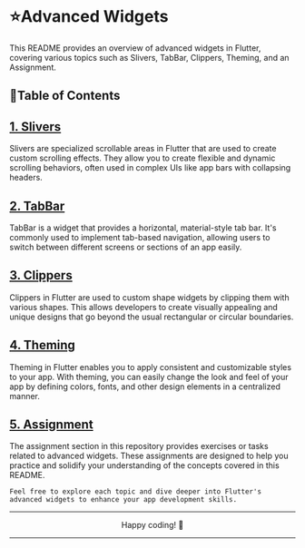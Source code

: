 
 
 # ⭐Advanced Widgets

This README provides an overview of advanced widgets in Flutter, covering various topics such as Slivers, TabBar, Clippers, Theming, and an Assignment. 

## 🔗Table of Contents

## [1. Slivers](https://github.com/Arpitaagupta/Flutter-Basics/tree/main/Advanced%20Widgets/slivers)
Slivers are specialized scrollable areas in Flutter that are used to create custom scrolling effects. They allow you to create flexible and dynamic scrolling behaviors, often used in complex UIs like app bars with collapsing headers.

## [2. TabBar](https://github.com/Arpitaagupta/Flutter-Basics/blob/main/Advanced%20Widgets/tab_bar/lib/main.dart)
TabBar is a widget that provides a horizontal, material-style tab bar. It's commonly used to implement tab-based navigation, allowing users to switch between different screens or sections of an app easily.

## [3. Clippers](https://github.com/Arpitaagupta/Flutter-Basics/tree/main/Animations/create_animations)
Clippers in Flutter are used to custom shape widgets by clipping them with various shapes. This allows developers to create visually appealing and unique designs that go beyond the usual rectangular or circular boundaries.

## [4. Theming](#http-package-seamless-networking)
Theming in Flutter enables you to apply consistent and customizable styles to your app. With theming, you can easily change the look and feel of your app by defining colors, fonts, and other design elements in a centralized manner.

## [5. Assignment](#advanced-widgets-level-up-your-ui)
The assignment section in this repository provides exercises or tasks related to advanced widgets. These assignments are designed to help you practice and solidify your understanding of the concepts covered in this README.

`Feel free to explore each topic and dive deeper into Flutter's advanced widgets to enhance your app development skills.`


<hr>
<p align="center">
Happy coding! 🚀
<hr>
</p>
